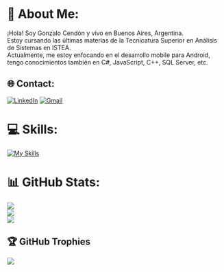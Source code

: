 # :wave: About Me:
¡Hola! Soy Gonzalo Cendón y vivo en Buenos Aires, Argentina. <br>Estoy cursando las últimas materias de la Tecnicatura Superior en Análisis de Sistemas en ISTEA.<br>Actualmente, me estoy enfocando en el desarrollo mobile para Android, tengo conocimientos también en C#, JavaScript, C++, SQL Server, etc.


## 🌐 Contact:
[![LinkedIn](https://img.shields.io/badge/LinkedIn-0077B5?style=for-the-badge&logo=linkedin&logoColor=white)](https://linkedin.com/in/gonzalocendon/) 
[![Gmail](https://img.shields.io/badge/Gmail-D14836?style=for-the-badge&logo=gmail&logoColor=white)](mailto:gonzacendon@gmail.com) 


# 💻 Skills:

[![My Skills](https://skillicons.dev/icons?i=androidstudio,cs,cpp,dotnet,kotlin,html,js,css,mysql,visualstudio&perline=5)](https://skillicons.dev)

# 📊 GitHub Stats:
![](https://github-readme-stats.vercel.app/api?username=gcendon91&theme=vue-dark&hide_border=false&include_all_commits=false&count_private=false)<br/>
![](https://github-readme-streak-stats.herokuapp.com/?user=gcendon91&theme=vue-dark&hide_border=false)<br/>
![](https://github-readme-stats.vercel.app/api/top-langs/?username=gcendon91&theme=vue-dark&hide_border=false&include_all_commits=false&count_private=false&layout=compact)

## 🏆 GitHub Trophies
![](https://github-profile-trophy.vercel.app/?username=gcendon91&theme=radical&no-frame=false&no-bg=true&margin-w=4)

<!-- Proudly created with GPRM ( https://gprm.itsvg.in ) -->
